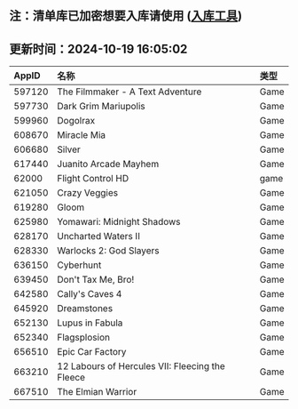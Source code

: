 ## 注：清单库已加密想要入库请使用 ([入库工具](https://github.com/BlankTMing/ManifestAutoUpdate/releases))

## 更新时间：2024-10-19 16:05:02
| AppID | 名称 | 类型  |
| :-------------------- | :----------------------------- | :----------- |
| 597120 | The Filmmaker - A Text Adventure| Game |
| 597730 | Dark Grim Mariupolis| Game |
| 599960 | Dogolrax| Game |
| 608670 | Miracle Mia| Game |
| 606680 | Silver| Game |
| 617440 | Juanito Arcade Mayhem| Game |
| 62000 | Flight Control HD| game |
| 621050 | Crazy Veggies| Game |
| 619280 | Gloom| Game |
| 625980 | Yomawari: Midnight Shadows| Game |
| 628170 | Uncharted Waters II| Game |
| 628330 | Warlocks 2: God Slayers| Game |
| 636150 | Cyberhunt| Game |
| 639450 | Don't Tax Me, Bro!| Game |
| 642580 | Cally's Caves 4| Game |
| 645920 | Dreamstones| Game |
| 652130 | Lupus in Fabula| Game |
| 652340 | Flagsplosion| Game |
| 656510 | Epic Car Factory| Game |
| 663210 | 12 Labours of Hercules VII: Fleecing the Fleece| Game |
| 667510 | The Elmian Warrior| Game |
